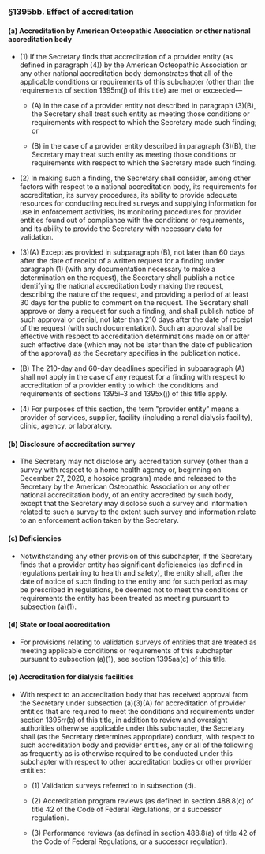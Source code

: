 ### §1395bb. Effect of accreditation
#### (a) Accreditation by American Osteopathic Association or other national accreditation body
* (1) If the Secretary finds that accreditation of a provider entity (as defined in paragraph (4)) by the American Osteopathic Association or any other national accreditation body demonstrates that all of the applicable conditions or requirements of this subchapter (other than the requirements of section 1395m(j) of this title) are met or exceeded—

  * (A) in the case of a provider entity not described in paragraph (3)(B), the Secretary shall treat such entity as meeting those conditions or requirements with respect to which the Secretary made such finding; or

  * (B) in the case of a provider entity described in paragraph (3)(B), the Secretary may treat such entity as meeting those conditions or requirements with respect to which the Secretary made such finding.


* (2) In making such a finding, the Secretary shall consider, among other factors with respect to a national accreditation body, its requirements for accreditation, its survey procedures, its ability to provide adequate resources for conducting required surveys and supplying information for use in enforcement activities, its monitoring procedures for provider entities found out of compliance with the conditions or requirements, and its ability to provide the Secretary with necessary data for validation.

* (3)(A) Except as provided in subparagraph (B), not later than 60 days after the date of receipt of a written request for a finding under paragraph (1) (with any documentation necessary to make a determination on the request), the Secretary shall publish a notice identifying the national accreditation body making the request, describing the nature of the request, and providing a period of at least 30 days for the public to comment on the request. The Secretary shall approve or deny a request for such a finding, and shall publish notice of such approval or denial, not later than 210 days after the date of receipt of the request (with such documentation). Such an approval shall be effective with respect to accreditation determinations made on or after such effective date (which may not be later than the date of publication of the approval) as the Secretary specifies in the publication notice.

* (B) The 210-day and 60-day deadlines specified in subparagraph (A) shall not apply in the case of any request for a finding with respect to accreditation of a provider entity to which the conditions and requirements of sections 1395i–3 and 1395x(j) of this title apply.

* (4) For purposes of this section, the term "provider entity" means a provider of services, supplier, facility (including a renal dialysis facility), clinic, agency, or laboratory.

#### (b) Disclosure of accreditation survey
* The Secretary may not disclose any accreditation survey (other than a survey with respect to a home health agency or, beginning on December 27, 2020, a hospice program) made and released to the Secretary by the American Osteopathic Association or any other national accreditation body, of an entity accredited by such body, except that the Secretary may disclose such a survey and information related to such a survey to the extent such survey and information relate to an enforcement action taken by the Secretary.

#### (c) Deficiencies
* Notwithstanding any other provision of this subchapter, if the Secretary finds that a provider entity has significant deficiencies (as defined in regulations pertaining to health and safety), the entity shall, after the date of notice of such finding to the entity and for such period as may be prescribed in regulations, be deemed not to meet the conditions or requirements the entity has been treated as meeting pursuant to subsection (a)(1).

#### (d) State or local accreditation
* For provisions relating to validation surveys of entities that are treated as meeting applicable conditions or requirements of this subchapter pursuant to subsection (a)(1), see section 1395aa(c) of this title.

#### (e) Accreditation for dialysis facilities
* With respect to an accreditation body that has received approval from the Secretary under subsection (a)(3)(A) for accreditation of provider entities that are required to meet the conditions and requirements under section 1395rr(b) of this title, in addition to review and oversight authorities otherwise applicable under this subchapter, the Secretary shall (as the Secretary determines appropriate) conduct, with respect to such accreditation body and provider entities, any or all of the following as frequently as is otherwise required to be conducted under this subchapter with respect to other accreditation bodies or other provider entities:

  * (1) Validation surveys referred to in subsection (d).

  * (2) Accreditation program reviews (as defined in section 488.8(c) of title 42 of the Code of Federal Regulations, or a successor regulation).

  * (3) Performance reviews (as defined in section 488.8(a) of title 42 of the Code of Federal Regulations, or a successor regulation).